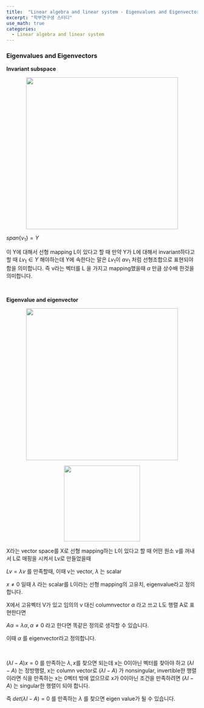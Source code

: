 ```yaml
---
title:  "Linear algebra and linear system - Eigenvalues and Eigenvectors"
excerpt: "학부연구생 스터디"
use_math: true
categories:
  - Linear algebra and linear system
---
```


### Eigenvalues and Eigenvectors

**Invariant subspace**

<p align="center"><img src="https://user-images.githubusercontent.com/54671691/107370862-dfa51780-6b26-11eb-9b07-8dddaaa66075.JPG" width = "400" ></p>

$span\{v_1\}=Y$

이 Y에 대해서 선형 mapping L이 있다고 할 때 만약 Y가 L에 대해서 invariant하다고 할 때 $Lv_1 \in Y$ 해야하는데 Y에 속한다는 말은 $Lv_1$이 $\alpha v_1$ 처럼 선형조합으로 표현되야 함을 의미합니다. 즉 v라는 벡터를 L 을 가지고 mapping했을때 $\alpha$ 만큼 상수배 한것을 의미합니다.

<br>

**Eigenvalue and eigenvector**

<p align="center"><img src="https://user-images.githubusercontent.com/54671691/107479042-d4e99180-6bbd-11eb-8ab4-374bdc620f10.JPG" width = "400" ></p>


<p align="center"><img src="https://user-images.githubusercontent.com/54671691/107480233-9d7be480-6bbf-11eb-8331-fd81716bb5f9.JPG" width = "200" ></p>

X라는 vector space를 X로 선형 mapping하는 L이 있다고 할 때 어떤 원소 v를 꺼내서 L로 매핑을 시켜서 Lv로 만들었을때 

$Lv=\lambda v$ 를 만족할때, 이때 v는 vector, $\lambda$ 는 scalar

$x\ne 0$ 일때 $\lambda$ 라는 scalar를 L이라는 선형 mapping의 고유치, eigenvalue라고 정의합니다.

X에서 고유벡터 V가 있고 임의의 v 대신 columnvector $\alpha$ 라고 쓰고 L도 행렬 A로 표현한다면 

$A\alpha = \lambda \alpha, \alpha \ne 0$ 라고 한다면 똑같은 정의로 생각할 수 있습니다.

이때 $\alpha$ 를 eigenvector라고 정의합니다.

<br>

$(\lambda I - A)x = 0$ 를 만족하는 $\lambda,x$를 찾으면 되는데 x는 0이아닌 벡터를 찾아야 하고 $(\lambda I - A)$ 는 정방행렬, x는 column vector로  $(\lambda I - A)$ 가 nonsingular, invertible한 행렬이라면 식을 만족하는 x는 0벡터 밖에 없으므로 x가 0이아닌 조건을 만족하려면 $(\lambda I - A)$ 는 singular한 행렬이 되야 합니다.

즉 $det(\lambda I -A)=0$ 를 만족하는 $\lambda$ 를 찾으면 eigen value가 될 수 있습니다.

